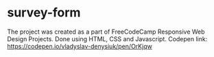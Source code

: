 # survey-form
The project was created as a part of FreeCodeCamp Responsive Web Design Projects. Done using HTML, CSS and Javascript.
Codepen link: https://codepen.io/vladyslav-denysiuk/pen/OrKjqw
